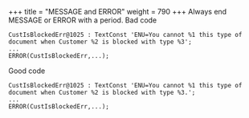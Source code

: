 +++
title = "MESSAGE and ERROR"
weight = 790
+++
Always end MESSAGE or ERROR with a period.
Bad code

    CustIsBlockedErr@1025 : TextConst 'ENU=You cannot %1 this type of document when Customer %2 is blocked with type %3';
    ...
    ERROR(CustIsBlockedErr,...);

Good code

    CustIsBlockedErr@1025 : TextConst 'ENU=You cannot %1 this type of document when Customer %2 is blocked with type %3.';
    ...
    ERROR(CustIsBlockedErr,...);
